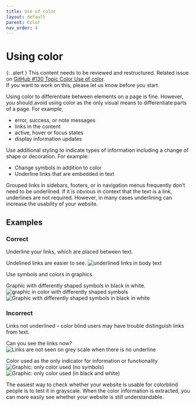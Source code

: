 ```yaml
---
title: Use of color
layout: default
parent: Color
nav_order: 4
---
```


# Using color

{: .alert }
This content needs to be reviewed and restructured.
Related issue on [GitHub #130 Topic Color Use of color](https://github.com/wpaccessibility/wp-a11y-docs/issues/130).  
If you want to work on this, please let us know before you start.

Using color to differentiate between elements on a page is fine. However, you should avoid using color as the only visual means to differentiate parts of a page. For example,

- error, success, or note messages
- links in the content
- active, hover or focus states
- display information updates

Use additional styling to indicate types of information including a change of shape or decoration. For example:

- Change symbols in addition to color
- Underline links that are embedded in text

Grouped links in sidebars, footers, or in navigation menus frequently don’t need to be underlined. If it is obvious in context that the text is a link, underlines are not required. However, in many cases underlining can increase the usability of your website.

## Examples

### Correct

Underline your links, which are placed between text.

Undelined links are easier to see.
![underlined links in body text](../../assets/Bildschirmfoto-2017-08-05-um-15.01.29-768x497.png)


Use symbols and colors in graphics.

Graphic with differently shaped symbols in black in white.
![graphic in color with differently shaped symbols](../../assets/Bildschirmfoto-2017-08-16-um-10.27.20-768x588.png)
![Graphic with differently shaped symbols in black in white](../../assets/Bildschirmfoto-2017-08-16-um-10.33.58-Kopie-768x629.png)



### Incorrect

Links not underlined – color blind users may have trouble distinguish links from text.

Can you see the links now?
![Links are not seen on grey scale when there is no underline](../../assets/grey-scale-links.png)

Color used as the only indicator for information or functionality
![Graphic: only color used (no symbols)](../../assets/Bildschirmfoto-2017-08-16-um-10.34.46-768x646.png)
![Graphic: only color used (in black and white)](../../assets/Bildschirmfoto-2017-08-16-um-10.34.46-Kopie-768x646.png)

The easiest way to check whether your website is usable for colorblind people is to test it in grayscale. When the color information is extracted, you can more easily see whether your website is still understandable.

